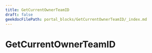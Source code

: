 ```yaml
---
title: GetCurrentOwnerTeamID
draft: false
geekdocFilePath: portal_blocks/GetCurrentOwnerTeamID/_index.md
---
```

# GetCurrentOwnerTeamID